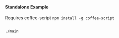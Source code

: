 #### Standalone Example

Requires coffee-script `npm install -g coffee-script`

```bash

./main

```
